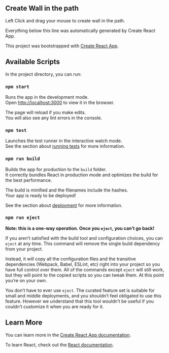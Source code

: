## Create Wall in the path <br>
Left Click and drag your mouse to create wall in the path.

Everything below this line was automatically generated by Create React App.<br>

This project was bootstrapped with [Create React App](https://github.com/facebook/create-react-app).<br>

## Available Scripts <br>

In the project directory, you can run:<br>

### `npm start`<br>

Runs the app in the development mode.<br>
Open [http://localhost:3000](http://localhost:3000) to view it in the browser.

The page will reload if you make edits.<br>
You will also see any lint errors in the console.<br>

### `npm test`<br>

Launches the test runner in the interactive watch mode.<br>
See the section about [running tests](https://facebook.github.io/create-react-app/docs/running-tests) for more information.<br>

### `npm run build`<br>

Builds the app for production to the `build` folder.<br>
It correctly bundles React in production mode and optimizes the build for the best performance.

The build is minified and the filenames include the hashes.<br>
Your app is ready to be deployed!

See the section about [deployment](https://facebook.github.io/create-react-app/docs/deployment) for more information.

### `npm run eject`<br>

**Note: this is a one-way operation. Once you `eject`, you can’t go back!**<br>

If you aren’t satisfied with the build tool and configuration choices, you can `eject` at any time. This command will remove the single build dependency from your project.<br>

Instead, it will copy all the configuration files and the transitive dependencies (Webpack, Babel, ESLint, etc) right into your project so you have full control over them. All of the commands except `eject` will still work, but they will point to the copied scripts so you can tweak them. At this point you’re on your own.<br>

You don’t have to ever use `eject`. The curated feature set is suitable for small and middle deployments, and you shouldn’t feel obligated to use this feature. However we understand that this tool wouldn’t be useful if you couldn’t customize it when you are ready for it.<br>

## Learn More<br>

You can learn more in the [Create React App documentation](https://facebook.github.io/create-react-app/docs/getting-started).<br>

To learn React, check out the [React documentation](https://reactjs.org/).
